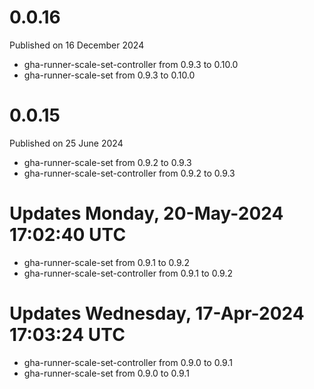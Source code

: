 # 0.0.16

Published on 16 December 2024

- gha-runner-scale-set-controller from 0.9.3 to 0.10.0
- gha-runner-scale-set from 0.9.3 to 0.10.0

# 0.0.15

Published on 25 June 2024

- gha-runner-scale-set from 0.9.2 to 0.9.3
- gha-runner-scale-set-controller from 0.9.2 to 0.9.3

# Updates Monday, 20-May-2024 17:02:40 UTC
- gha-runner-scale-set from 0.9.1 to 0.9.2
- gha-runner-scale-set-controller from 0.9.1 to 0.9.2

# Updates Wednesday, 17-Apr-2024 17:03:24 UTC
- gha-runner-scale-set-controller from 0.9.0 to 0.9.1
- gha-runner-scale-set from 0.9.0 to 0.9.1

